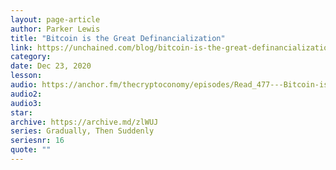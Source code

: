 ```yaml
---
layout: page-article
author: Parker Lewis
title: "Bitcoin is the Great Definancialization"
link: https://unchained.com/blog/bitcoin-is-the-great-definancialization/
category: 
date: Dec 23, 2020
lesson: 
audio: https://anchor.fm/thecryptoconomy/episodes/Read_477---Bitcoin-is-the-Great-Definancialization-Parker-Lewis-eo62fl
audio2: 
audio3: 
star: 
archive: https://archive.md/zlWUJ
series: Gradually, Then Suddenly
seriesnr: 16
quote: ""
---
```

